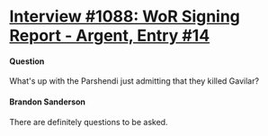 # [Interview #1088: WoR Signing Report - Argent, Entry #14](https://www.theoryland.com/intvmain.php?i=1088#14)

#### Question

What's up with the Parshendi just admitting that they killed Gavilar?

#### Brandon Sanderson

There are definitely questions to be asked.

